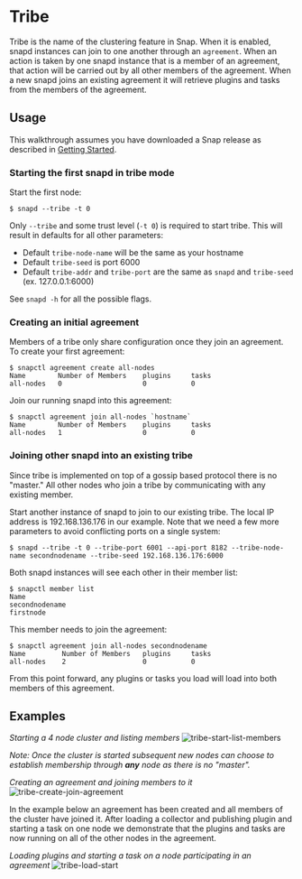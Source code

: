 <!--
http://www.apache.org/licenses/LICENSE-2.0.txt


Copyright 2015 Intel Corporation

Licensed under the Apache License, Version 2.0 (the "License");
you may not use this file except in compliance with the License.
You may obtain a copy of the License at

    http://www.apache.org/licenses/LICENSE-2.0

Unless required by applicable law or agreed to in writing, software
distributed under the License is distributed on an "AS IS" BASIS,
WITHOUT WARRANTIES OR CONDITIONS OF ANY KIND, either express or implied.
See the License for the specific language governing permissions and
limitations under the License.
-->

# Tribe

Tribe is the name of the clustering feature in Snap.  When it is enabled, snapd instances can join to one another through an `agreement`. When an action is taken by one snapd instance that is a member of an agreement, that action will be carried out by all other members of the agreement. When a new snapd joins an existing agreement it will retrieve plugins and tasks from the members of the agreement.

## Usage
This walkthrough assumes you have downloaded a Snap release as described in [Getting Started](../README.md#getting-started).

### Starting the first snapd in tribe mode

Start the first node:
```
$ snapd --tribe -t 0
```

Only `--tribe` and some trust level (`-t 0`) is required to start tribe. This will result in defaults for all other parameters:
* Default `tribe-node-name` will be the same as your hostname
* Default `tribe-seed` is port 6000
* Default `tribe-addr` and `tribe-port` are the same as `snapd` and `tribe-seed` (ex. 127.0.0.1:6000)

See `snapd -h` for all the possible flags.

### Creating an initial agreement

Members of a tribe only share configuration once they join an agreement. To create your first agreement:
```
$ snapctl agreement create all-nodes
Name 	    Number of Members 	 plugins 	 tasks
all-nodes 	0 			         0 		     0
```

Join our running snapd into this agreement:
```
$ snapctl agreement join all-nodes `hostname`
Name 	    Number of Members 	 plugins 	 tasks
all-nodes 	1 			         0   		 0
```

### Joining other snapd into an existing tribe
Since tribe is implemented on top of a gossip based protocol there is no "master." All other nodes who join a tribe by communicating with any existing member.

Start another instance of snapd to join to our existing tribe. The local IP address is 192.168.136.176 in our example. Note that we need a few more parameters to avoid conflicting ports on a single system:
```
$ snapd --tribe -t 0 --tribe-port 6001 --api-port 8182 --tribe-node-name secondnodename --tribe-seed 192.168.136.176:6000
```

Both snapd instances will see each other in their member list:
```
$ snapctl member list
Name
secondnodename
firstnode
```

This member needs to join the agreement:
```
$ snapctl agreement join all-nodes secondnodename
Name 		 Number of Members 	 plugins 	 tasks
all-nodes 	 2       			 0 		     0
```

From this point forward, any plugins or tasks you load will load into both members of this agreement.


## Examples

*Starting a 4 node cluster and listing members*
![tribe-start-list-members](http://i.giphy.com/xTk9ZZFdTeIFBFZgPu.gif)

*Note: Once the cluster is started subsequent new nodes can choose to establish
membership through **any** node as there is no "master".*


*Creating an agreement and joining members to it*
![tribe-create-join-agreement](http://i.giphy.com/d2YTZ5P1N0Gh4WJ2.gif)

In the example below an agreement has been created and all members of the
cluster have joined it.  After loading a collector and publishing
plugin and starting a task on one node we demonstrate that the plugins and
tasks are now running on all of the other nodes in the agreement.        


*Loading plugins and starting a task on a node participating in an agreement*
![tribe-load-start](http://i.giphy.com/3o8doZ9e9MX6ZOH4Iw.gif)
